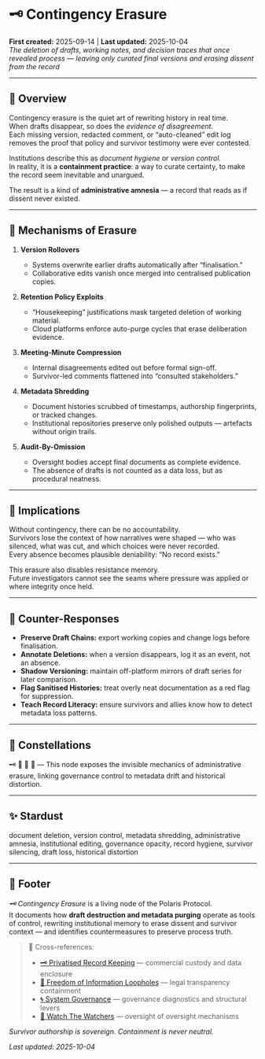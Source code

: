 # 🗝 Contingency Erasure  
**First created:** 2025-09-14 | **Last updated:** 2025-10-04  
*The deletion of drafts, working notes, and decision traces that once revealed process — leaving only curated final versions and erasing dissent from the record*

---

## 🧩 Overview  

Contingency erasure is the quiet art of rewriting history in real time.  
When drafts disappear, so does the *evidence of disagreement*.  
Each missing version, redacted comment, or “auto-cleaned” edit log removes the proof that policy and survivor testimony were ever contested.

Institutions describe this as *document hygiene* or *version control*.  
In reality, it is a **containment practice**: a way to curate certainty, to make the record seem inevitable and unargued.

The result is a kind of **administrative amnesia** — a record that reads as if dissent never existed.

---

## 🧮 Mechanisms of Erasure  

1. **Version Rollovers**  
   - Systems overwrite earlier drafts automatically after “finalisation.”  
   - Collaborative edits vanish once merged into centralised publication copies.

2. **Retention Policy Exploits**  
   - “Housekeeping” justifications mask targeted deletion of working material.  
   - Cloud platforms enforce auto-purge cycles that erase deliberation evidence.

3. **Meeting-Minute Compression**  
   - Internal disagreements edited out before formal sign-off.  
   - Survivor-led comments flattened into “consulted stakeholders.”

4. **Metadata Shredding**  
   - Document histories scrubbed of timestamps, authorship fingerprints, or tracked changes.  
   - Institutional repositories preserve only polished outputs — artefacts without origin trails.

5. **Audit-By-Omission**  
   - Oversight bodies accept final documents as complete evidence.  
   - The absence of drafts is not counted as a data loss, but as procedural neatness.

---

## 🧭 Implications  

Without contingency, there can be no accountability.  
Survivors lose the context of how narratives were shaped — who was silenced, what was cut, and which choices were never recorded.  
Every absence becomes plausible deniability: “No record exists.”

This erasure also disables resistance memory.  
Future investigators cannot see the seams where pressure was applied or where integrity once held.

---

## 🧰 Counter-Responses  

- **Preserve Draft Chains:** export working copies and change logs before finalisation.  
- **Annotate Deletions:** when a version disappears, log it as an event, not an absence.  
- **Shadow Versioning:** maintain off-platform mirrors of draft series for later comparison.  
- **Flag Sanitised Histories:** treat overly neat documentation as a red flag for suppression.  
- **Teach Record Literacy:** ensure survivors and allies know how to detect metadata loss patterns.  

---

## 🌌 Constellations  

🗝️ 🧮 🔮 🧿 — This node exposes the invisible mechanics of administrative erasure, linking governance control to metadata drift and historical distortion.

---

## ✨ Stardust  

document deletion, version control, metadata shredding, administrative amnesia, institutional editing, governance opacity, record hygiene, survivor silencing, draft loss, historical distortion

---

## 🏮 Footer  

*🗝 Contingency Erasure* is a living node of the Polaris Protocol.  
It documents how **draft destruction and metadata purging** operate as tools of control, rewriting institutional memory to erase dissent and survivor context — and identifies countermeasures to preserve process truth.  

> 📡 Cross-references:  
> - [🗝 Privatised Record Keeping](./🗝_privatised_record_keeping.md) — commercial custody and data enclosure  
> - [📜 Freedom of Information Loopholes](./📜_freedom_of_information_loopholes.md) — legal transparency containment  
> - [🌀 System Governance](../../🌀_System_Governance/) — governance diagnostics and structural levers  
> - [🧿 Watch The Watchers](../../🧿_Watch_The_Watchers/) — oversight of oversight mechanisms  

*Survivor authorship is sovereign. Containment is never neutral.*  

_Last updated: 2025-10-04_
